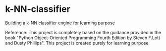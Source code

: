 # k-NN-classifier
Building a k-NN classifier engine for learning purpose

Reference:
This project is completely based on the guidance provided in the book "Python Object-Oriented Programming Fourth Edition by Steven F.Lott and Dusty Phillips". 
This project is created purely for learning purpose.

